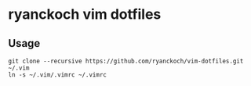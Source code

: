 # ryanckoch vim dotfiles

## Usage
```
git clone --recursive https://github.com/ryanckoch/vim-dotfiles.git ~/.vim
ln -s ~/.vim/.vimrc ~/.vimrc
```

